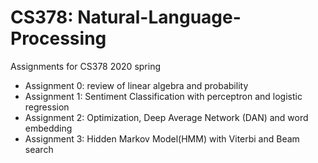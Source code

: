 # CS378: Natural-Language-Processing
Assignments for CS378 2020 spring

- Assignment 0: review of linear algebra and probability
- Assignment 1: Sentiment Classification with perceptron and logistic regression
- Assignment 2: Optimization, Deep Average Network (DAN) and word embedding
- Assignment 3: Hidden Markov Model(HMM) with Viterbi and Beam search

